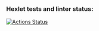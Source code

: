 ### Hexlet tests and linter status:
[![Actions Status](https://github.com/Abra19/python-project-52/actions/workflows/hexlet-check.yml/badge.svg)](https://github.com/Abra19/python-project-52/actions)